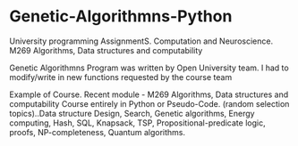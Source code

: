 # Genetic-Algorithmns-Python
University programming AssignmentS. Computation and Neuroscience. M269 Algorithms, Data structures and computability

Genetic Algorithmns Program was written by Open University team. I had to modify/write in new functions requested by the course team



Example of Course. Recent module - M269 Algorithms, Data structures and computability
Course entirely in  Python or Pseudo-Code. (random selection topics)..Data structure Design, Search, Genetic algorithms, Energy computing, Hash, SQL, Knapsack, TSP, Propositional-predicate logic, proofs, NP-completeness, Quantum algorithms.

